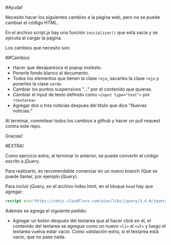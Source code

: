 #Ayuda!

Necesito hacer los siguientes cambios a la página web, pero no se puede cambiar el código HTML.

En el archivo script.js hay una función `inicializar()` que está vacia y se ejecuta al cargar la página.

Los cambios que necesito son:

##Cambios

* Hacer que desaparezca el popup molesto.
* Ponerle fondo blanco al documento.
* Todos los elementos que tienen la clase `rojo`, sacarles la clase `rojo` y ponerles la clase `verde`
* Cambiar los puntos suspensivos "..." por el contenido que quieras.
* Cambiar el input de texto definido como `<input type="text">` por `<textarea>`
* Agregar dos o tres noticias despues del titulo que dice "Nuevas noticias:"

Al terminar, commitear todos los cambios a github y hacer un pull request contra este repo.

Gracias!


#EXTRA! 

Como ejercicio extra, al terminar lo anterior, se puede convertir el código escrito a jQuery.

Para realizarlo, es recomendable comenzar en un nuevo branch (Que se puede llamar, por ejemplo jQuery). 

Para incluir jQuery, en el archivo index.html, en el bloque `head` hay que agregar:

```html
<script src="https://cdnjs.cloudflare.com/ajax/libs/jquery/3.4.0/jquery.min.js" integrity="sha256-BJeo0qm959uMBGb65z40ejJYGSgR7REI4+CW1fNKwOg=" crossorigin="anonymous"></script>
```

Además se agrega el siguiente pedido:

* Agregar un botón después del textarea que al hacer click en el, el contenido del textarea se agregue como un nuevo `<li>` al `<ul>` y luego el textarea vuelva estar vacio. Como validación extra, si el textarea está vacio, que no pase nada.